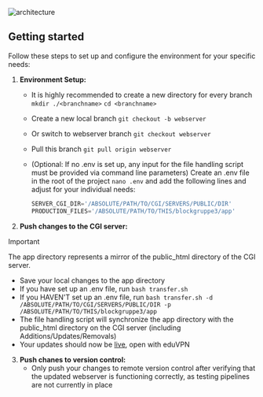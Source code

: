 ![architecture](architecture.png "Title")


## Getting started

Follow these steps to set up and configure the environment for your specific needs:

1. **Environment Setup:**
   - It is highly recommended to create a new directory for every branch `mkdir ./<branchname>` `cd <branchname>`
   - Create a new local branch `git checkout -b webserver`
   - Or switch to webserver branch `git checkout webserver`
   - Pull this branch `git pull origin webserver`
   - (Optional: If no .env is set up, any input for the file handling script must be provided via command line parameters) Create an .env file in the root of the project  `nano .env` and add the following lines and adjust for your individual needs:
     
      ```python
      SERVER_CGI_DIR='/ABSOLUTE/PATH/TO/CGI/SERVERS/PUBLIC/DIR'
      PRODUCTION_FILES='/ABSOLUTE/PATH/TO/THIS/blockgruppe3/app'
      ```

2. **Push changes to the CGI server:**   
> [!IMPORTANT]
> The app directory represents a mirror of the public_html directory of the CGI server.
   - Save your local changes to the app directory
   - If you have set up an .env file, run `bash transfer.sh`
   - If you HAVEN'T set up an .env file, run `bash transfer.sh -d /ABSOLUTE/PATH/TO/CGI/SERVERS/PUBLIC/DIR -p /ABSOLUTE/PATH/TO/THIS/blockgruppe3/app`
   - The file handling script will synchronize the app directory with the public_html directory on the CGI server (including Additions/Updates/Removals)
   - Your updates should now be [live](http://bioclient1.bio.ifi.lmu.de/~hummelj/), open with eduVPN

3. **Push chanes to version control:**
   - Only push your changes to remote version control after verifying that the updated webserver is functioning correctly, as testing pipelines are not currently in place
